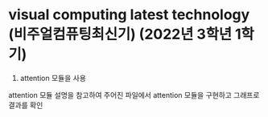 # visual computing latest technology (비주얼컴퓨팅최신기) (2022년 3학년 1학기)

1. attention 모듈을 사용

  attention 모듈 설명을 참고하여 주어진 파일에서 attention 모듈을 구현하고 그래프로 결과를 확인
